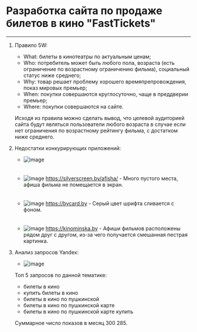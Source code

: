 # Разработка сайта по продаже билетов в кино "FastTickets"

-----------------------------

1. Правило 5W: 
   
   + What: билеты в кинотеатры по актуальным ценам;
   + Who: потребитель может быть любого пола, возраста (есть ограничение по возрастному ограничению фильма), социальный статус ниже среднего;
   + Why: товар решает проблему хорошего времяпрепровождения, показ мировых премьер;
   + When: покупки совершаются круглосуточно, чаще в преддверии премьер;
   + Where: покупки совершаются на сайте.
   
    Исходя из правила можно сделать вывод, что целевой аудиторией сайта будут являться пользователи любого возраста в случае если нет ограничения по возрастному рейтингу фильма, с достатком ниже среднего.
    
2. Недостатки конкурирующих приложений: 

   * ![image](https://user-images.githubusercontent.com/91598079/156251726-9aa9d514-6347-4c07-b7ff-bb04bd8a59e7.png)
   <br><br><br>
   * ![image](https://user-images.githubusercontent.com/91598079/156251962-cd7807a2-1c6a-43cb-a750-80ae60415f3b.png)
   https://silverscreen.by/afisha/ - Много пустого места, афиша фильма не помещается в экран.
   <br><br><br>
   * ![image](https://user-images.githubusercontent.com/91598079/156252615-02ae30a4-02c8-4daf-905c-f09510f7c418.png)
   https://bycard.by - Серый цвет шрифта сливается с фоном.
   <br><br><br>
   * ![image](https://user-images.githubusercontent.com/91598079/156253175-f0df1c19-4b24-4952-9323-b14a90158b6c.png)
   https://kinominska.by - Афиши фильмов расположены рядом друг с другом, из-за чего получается смешанная пестрая картинка.
   
3. Анализ запросов Yandex:

   * ![image](https://user-images.githubusercontent.com/91598079/156254181-1455d0a0-f86f-4f18-9c9e-4e715867678a.png)
  
    Топ 5 запросов по данной тематике: 
    + билеты в кино
    + купить билеты в кино
    + билеты в кино по пушкинской 
    + билеты в кино по пушкинской карте
    + билеты в кино по пушкинской карте купить
  
   Суммарное число показов в месяц 300 285.



